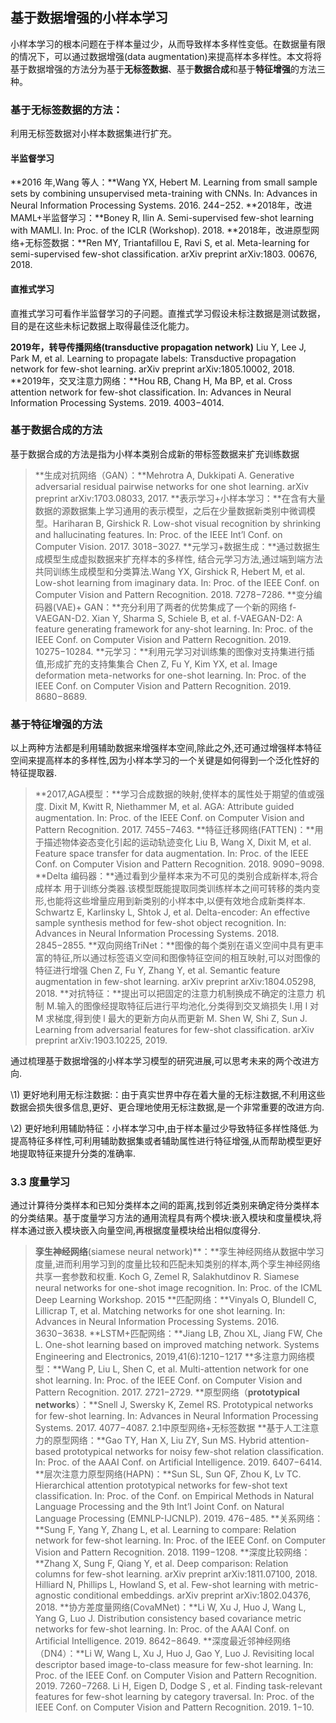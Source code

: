## **基于数据增强的小样本学习**

小样本学习的根本问题在于样本量过少，从而导致样本多样性变低。在数据量有限的情况下，可以通过数据增强(data augmentation)来提高样本多样性。本文将将基于数据增强的方法分为基于**无标签数据**、基于**数据合成**和基于**特征增强**的方法三种。



### **基于无标签数据的方法：**

利用无标签数据对小样本数据集进行扩充。

#### **半监督学习**

**2016 年,Wang 等人：**Wang YX, Hebert M. Learning from small sample sets by combining unsupervised meta-training with CNNs. In: Advances in Neural Information Processing Systems. 2016. 244−252.
		**2018年，改进MAML+半监督学习：**Boney R, Ilin A. Semi-supervised few-shot learning with MAMLl. In: Proc. of the ICLR (Workshop). 2018.
		**2018年，改进原型网络+无标签数据：**Ren MY, Triantafillou E, Ravi S, et al. Meta-learning for semi-supervised few-shot classification. arXiv preprint arXiv:1803. 00676, 2018.



#### **直推式学习**

直推式学习可看作半监督学习的子问题。直推式学习假设未标注数据是测试数据，目的是在这些未标记数据上取得最佳泛化能力。

**2019年，转导传播网络(transductive propagation network)** Liu Y, Lee J, Park M, et al. Learning to propagate labels: Transductive propagation network for few-shot learning. arXiv preprint arXiv:1805.10002, 2018.
		**2019年，交叉注意力网络：**Hou RB, Chang H, Ma BP, et al. Cross attention network for few-shot classification. In: Advances in Neural Information Processing Systems. 2019. 4003−4014.



### **基于数据合成的方法**

基于数据合成的方法是指为小样本类别合成新的带标签数据来扩充训练数据

> **生成对抗网络（GAN）：**Mehrotra A, Dukkipati A. Generative adversarial residual pairwise networks for one shot learning. arXiv preprint arXiv:1703.08033, 2017.
> 		**表示学习+小样本学习：**在含有大量数据的源数据集上学习通用的表示模型，之后在少量数据新类别中微调模型。Hariharan B, Girshick R. Low-shot visual recognition by shrinking and hallucinating features. In: Proc. of the IEEE Int’l Conf. on Computer Vision. 2017. 3018−3027.
> 		**元学习+数据生成：**通过数据生成模型生成虚拟数据来扩充样本的多样性, 结合元学习方法,通过端到端方法共同训练生成模型和分类算法.Wang YX, Girshick R, Hebert M, et al. Low-shot learning from imaginary data. In: Proc. of the IEEE Conf. on Computer Vision and Pattern Recognition. 2018. 7278−7286.
> 		**变分编码器(VAE)+ GAN：**充分利用了两者的优势集成了一个新的网络 f-VAEGAN-D2. Xian Y, Sharma S, Schiele B, et al. f-VAEGAN-D2: A feature generating framework for any-shot learning. In: Proc. of the IEEE Conf. on Computer Vision and Pattern Recognition. 2019. 10275−10284.
> 		**元学习：**利用元学习对训练集的图像对支持集进行插值,形成扩充的支持集集合 Chen Z, Fu Y, Kim YX, et al. Image deformation meta-networks for one-shot learning. In: Proc. of the IEEE Conf. on Computer Vision and Pattern Recognition. 2019. 8680−8689.

### **基于特征增强的方法**



以上两种方法都是利用辅助数据来增强样本空间,除此之外,还可通过增强样本特征空间来提高样本的多样性,因为小样本学习的一个关键是如何得到一个泛化性好的特征提取器.



> **2017,AGA模型：**学习合成数据的映射,使样本的属性处于期望的值或强度. Dixit M, Kwitt R, Niethammer M, et al. AGA: Attribute guided augmentation. In: Proc. of the IEEE Conf. on Computer Vision and Pattern Recognition. 2017. 7455−7463.
> 		**特征迁移网络(FATTEN)：**用于描述物体姿态变化引起的运动轨迹变化 Liu B, Wang X, Dixit M, et al. Feature space transfer for data augmentation. In: Proc. of the IEEE Conf. on Computer Vision and Pattern Recognition. 2018. 9090−9098.
> 		**Delta 编码器：**通过看到少量样本来为不可见的类别合成新样本,将合成样本 用于训练分类器.该模型既能提取同类训练样本之间可转移的类内变形,也能将这些增量应用到新类别的小样本中,以便有效地合成新类样本. Schwartz E, Karlinsky L, Shtok J, et al. Delta-encoder: An effective sample synthesis method for few-shot object recognition. In: Advances in Neural Information Processing Systems. 2018. 2845−2855.
> 		**双向网络TriNet：**图像的每个类别在语义空间中具有更丰富的特征,所以通过标签语义空间和图像特征空间的相互映射,可以对图像的特征进行增强 Chen Z, Fu Y, Zhang Y, et al. Semantic feature augmentation in few-shot learning. arXiv preprint arXiv:1804.05298, 2018.
> 		**对抗特征：**提出可以把固定的注意力机制换成不确定的注意力 机制 M.输入的图像经提取特征后进行平均池化,分类得到交叉熵损失 l.用 l 对 M 求梯度,得到使 l 最大的更新方向从而更新 M. Shen W, Shi Z, Sun J. Learning from adversarial features for few-shot classification. arXiv preprint arXiv:1903.10225, 2019.



通过梳理基于数据增强的小样本学习模型的研究进展,可以思考未来的两个改进方向.

\1) 更好地利用无标注数据:：由于真实世界中存在着大量的无标注数据,不利用这些数据会损失很多信息,更好、更合理地使用无标注数据,是一个非常重要的改进方向.

\2) 更好地利用辅助特征：小样本学习中,由于样本量过少导致特征多样性降低.为提高特征多样性,可利用辅助数据集或者辅助属性进行特征增强,从而帮助模型更好地提取特征来提升分类的准确率.







### **3.3 度量学习**



通过计算待分类样本和已知分类样本之间的距离,找到邻近类别来确定待分类样本的分类结果。基于度量学习方法的通用流程具有两个模块:嵌入模块和度量模块,将样本通过嵌入模块嵌入向量空间,再根据度量模块给出相似度得分.



> **孪生神经网络**(siamese neural network)**：**孪生神经网络从数据中学习度量,进而利用学习到的度量比较和匹配未知类别的样本,两个孪生神经网络共享一套参数和权重. Koch G, Zemel R, Salakhutdinov R. Siamese neural networks for one-shot image recognition. In: Proc. of the ICML Deep Learning Workshop. 2015
> 		**匹配网络：**Vinyals O, Blundell C, Lillicrap T, et al. Matching networks for one shot learning. In: Advances in Neural Information Processing Systems. 2016. 3630−3638.
> 		**LSTM+匹配网络：**Jiang LB, Zhou XL, Jiang FW, Che L. One-shot learning based on improved matching network. Systems Engineering and Electronics, 2019,41(6):1210−1217
> 		**多注意力网络模型：**Wang P, Liu L, Shen C, et al. Multi-attention network for one shot learning. In: Proc. of the IEEE Conf. on Computer Vision and Pattern Recognition. 2017. 2721−2729.
> 		**原型网络（**prototypical networks**）：**Snell J, Swersky K, Zemel RS. Prototypical networks for few-shot learning. In: Advances in Neural Information Processing Systems. 2017. 4077−4087.
> 2.1中原型网络+无标签数据
> 		**基于人工注意力的原型网络：**Gao TY, Han X, Liu ZY, Sun MS. Hybrid attention-based prototypical networks for noisy few-shot relation classification. In: Proc. of the AAAI Conf. on Artificial Intelligence. 2019. 6407−6414.
> 		**层次注意力原型网络(HAPN)：**Sun SL, Sun QF, Zhou K, Lv TC. Hierarchical attention prototypical networks for few-shot text classification. In: Proc. of the Conf. on Empirical Methods in Natural Language Processing and the 9th Int’l Joint Conf. on Natural Language Processing (EMNLP-IJCNLP). 2019. 476−485.
> 		**关系网络：**Sung F, Yang Y, Zhang L, et al. Learning to compare: Relation network for few-shot learning. In: Proc. of the IEEE Conf. on Computer Vision and Pattern Recognition. 2018. 1199−1208.
> 		**深度比较网络：**Zhang X, Sung F, Qiang Y, et al. Deep comparison: Relation columns for few-shot learning. arXiv preprint arXiv:1811.07100, 2018.
> Hilliard N, Phillips L, Howland S, et al. Few-shot learning with metric-agnostic conditional embeddings. arXiv preprint arXiv:1802.04376, 2018.
> 		**协方差度量网络(CovaMNet)：**Li W, Xu J, Huo J, Wang L, Yang G, Luo J. Distribution consistency based covariance metric networks for few-shot learning. In: Proc. of the AAAI Conf. on Artificial Intelligence. 2019. 8642−8649.
> 		**深度最近邻神经网络（DN4）：**Li W, Wang L, Xu J, Huo J, Gao Y, Luo J. Revisiting local descriptor based image-to-class measure for few-shot learning. In: Proc. of the IEEE Conf. on Computer Vision and Pattern Recognition. 2019. 7260−7268.
> 		Li H, Eigen D, Dodge S , et al. Finding task-relevant features for few-shot learning by category traversal. In: Proc. of the IEEE Conf. on Computer Vision and Pattern Recognition. 2019. 1−10.